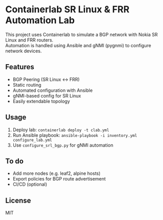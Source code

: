 # Containerlab SR Linux & FRR Automation Lab

This project uses Containerlab to simulate a BGP network with Nokia SR Linux and FRR routers.  
Automation is handled using Ansible and gNMI (pygnmi) to configure network devices.

## Features
- BGP Peering (SR Linux ↔ FRR)
- Static routing
- Automated configuration with Ansible
- gNMI-based config for SR Linux
- Easily extendable topology

## Usage
1. Deploy lab: `containerlab deploy -t clab.yml`
2. Run Ansible playbook: `ansible-playbook -i inventory.yml configure_lab.yml`
3. Use `configure_srl_bgp.py` for gNMI automation

## To do
- Add more nodes (e.g. leaf2, alpine hosts)
- Export policies for BGP route advertisement
- CI/CD (optional)

## License
MIT
